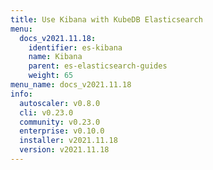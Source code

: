 ```yaml
---
title: Use Kibana with KubeDB Elasticsearch
menu:
  docs_v2021.11.18:
    identifier: es-kibana
    name: Kibana
    parent: es-elasticsearch-guides
    weight: 65
menu_name: docs_v2021.11.18
info:
  autoscaler: v0.8.0
  cli: v0.23.0
  community: v0.23.0
  enterprise: v0.10.0
  installer: v2021.11.18
  version: v2021.11.18
---
```


